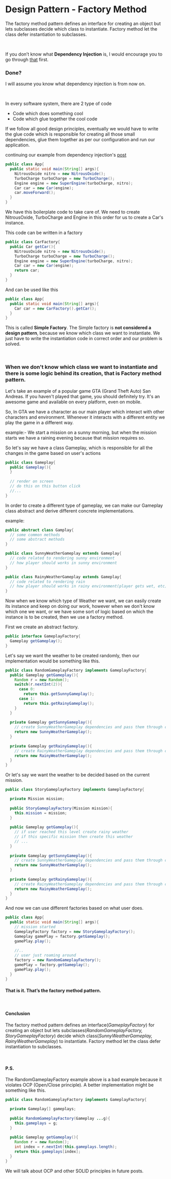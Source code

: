 # Design Pattern - Factory Method

The factory method pattern defines an interface for creating an object but lets subclasses decide which class to instantiate. Factory method let the class defer instantiation to subclasses.

<br>

If you don’t know what **Dependency Injection** is, I would encourage you to go through [that](http://aatishrana.com/blog/dependency-injection) first.

### Done?
I will assume you know what dependency injection is from now on.

<br>

In every software system, there are 2 type of code
 * Code which does something cool
 * Code which glue together the cool code

If we follow all good design principles, eventually we would have to write the glue code which is responsible for creating all those small dependencies, glue them together as per our configuration and run our application.

continuing our example from dependency injection's [post](http://aatishrana.com/blog/dependency-injection) 

```java
public class App{
  public static void main(String[] args){
    NitrousOxide nitro = new NitrousOxide();
    TurboCharge turboCharge = new TurboCharge();
    Engine engine = new SuperEngine(turboCharge, nitro);
    Car car = new Car(engine);
    car.moveForward();
  }
}
```
We have this boilerplate code to take care of. We need to create NitrousOxide, TurboCharge and Engine in this order for us to create a Car's instance.

This code can be written in a factory

```java
public class CarFactory{
  public Car getCar(){
    NitrousOxide nitro = new NitrousOxide();
    TurboCharge turboCharge = new TurboCharge();
    Engine engine = new SuperEngine(turboCharge, nitro);
    Car car = new Car(engine);
    return car;
  }
}
```

And can be used like this

```java
public class App{
  public static void main(String[] args){
    Car car = new CarFactory().getCar();
  }
}
```

This is called **Simple Factory**. The Simple factory is **not considered a design pattern**, because we know which class we want to instantiate. We just have to write the instantiation code in correct order and our problem is solved.

<br>

### When we don't know which class we want to instantiate and there is some logic behind its creation, that is Factory method pattern.

Let's take an example of a popular game GTA (Grand Theft Auto) San Andreas. If you haven't played that game, you should definitely try. It's an awesome game and available on every platform, even on mobile.

So, In GTA we have a character as our main player which interact with other characters and environment. Whenever it interacts with a different entity we play the game in a different way.

example:- We start a mission on a sunny morning, but when the mission starts we have a raining evening because that mission requires so.

So let's say we have a class Gameplay, which is responsible for all the changes in the game based on user's actions

```java
public class Gameplay{
  public Gameplay(){
  }
    
  // render on screen
  // do this on this button click
  //...
}
```

In order to create a different type of gameplay, we can make our Gameplay class abstract and derive different concrete implementations.

example:

```java
public abstract class Gamplay{
  // some common methods
  // some abstract methods
} 
```

```java
public class SunnyWeatherGameplay extends Gameplay{
  // code related to rendering sunny environment
  // how player should works in sunny environment
}
```

```java
public class RainyWeatherGameplay extends Gameplay{
  // code related to rendering rain
  // how player should works in rainy environment(player gets wet, etc)
}
```

Now when we know which type of Weather we want, we can easily create its instance and keep on doing our work, however when we don't know which one we want, or we have some sort of logic based on which the instance is to be created, then we use a factory method.

First we create an abstract factory.

```java
public interface GameplayFactory{
  Gameplay getGameplay();
}
```

Let's say we want the weather to be created randomly, then our implementation would be something like this.

```java
public class RandomGameplayFactory implements GameplayFactory{
  public Gameplay getGameplay(){
    Random r = new Random();
    switch(r.nextInt(2)){
      case 0:
        return this.getSunnyGameplay();
      case 1:
        return this.getRainyGameplay();
    }
  }
  
  private Gameplay getSunnyGameplay(){
    // create SunnyWeatherGameplay dependencies and pass them through constructor
    return new SunnyWeatherGameplay();
  }
  
  private Gameplay getRainyGameplay(){
    // create RainyWeatherGameplay dependencies and pass them through constructor
    return new RainyWeatherGameplay();
  }
}
```

Or let's say we want the weather to be decided based on the current mission.

```java
public class StoryGameplayFactory implements GameplayFactory{

  private Mission mission;
  
  public StoryGameplayFactory(Mission mission){
    this.mission = mission;
  }
  
  public Gameplay getGameplay(){
    // if user reached this level create rainy weather
    // if this specific mission then create this weather
    // ...
  }
  
  private Gameplay getSunnyGameplay(){
    // create SunnyWeatherGameplay dependencies and pass them through constructor
    return new SunnyWeatherGameplay();
  }
  
  private Gameplay getRainyGameplay(){
    // create RainyWeatherGameplay dependencies and pass them through constructor
    return new RainyWeatherGameplay();
  }
}
```

And now we can use different factories based on what user does.

```java
public class App{
  public static void main(String[] args){
    // mission started
    GameplayFactory factory = new StoryGameplayFactory();
    Gameplay gamePlay = factory.getGameplay();
    gamePlay.play();
    
    //..
    // user just roaming around
    factory = new RandomGameplayFactory();
    gamePlay = factory.getGameplay();
    gamePlay.play();
  }
}
```

#### That is it. That’s the factory method pattern.

<br>

#### Conclusion

The factory method pattern defines an interface(*GameplayFactory*) for creating an object but lets subclasses(*RandomGameplayFactory, StoryGameplayFactory*) decide which class(*SunnyWeatherGameplay, RainyWeatherGameplay*) to instantiate. Factory method let the class defer instantiation to subclasses.

<br>

#### P.S.
The RandomGameplayFactory example above is a bad example because it violates OCP (Open/Close principle). A better implementation might be something like this.


```java
public class RandomGameplayFactory implements GameplayFactory{

  private Gameplay[] gameplays;
  
  public RandomGameplayFactory(Gameplay ...g){
    this.gameplays = g;
  }
  
  public Gameplay getGameplay(){
    Random r = new Random();
    int index = r.nextInt(this.gameplays.length);
    return this.gameplays[index];
  }
}
```

We will talk about OCP and other SOLID principles in future posts.
